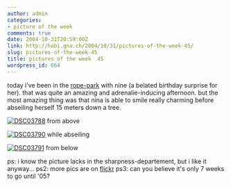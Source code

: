 ```yaml
---
author: admin
categories:
- picture of the week
comments: true
date: 2004-10-31T20:59:00Z
link: http://habi.gna.ch/2004/10/31/pictures-of-the-week-45/
slug: pictures-of-the-week-45
title: pictures of the week  45
wordpress_id: 664
---
```


today i've been in the [rope-park](http://www.seilpark-gantrisch.ch/) with nine (a belated birthday surprise for her).
that was quite an amazing and adrenalie-inducing afternoon.
but the most amazing thing was that nina is able to smile really charming before abseiling herself 15 meters down a tree.

[![DSC03788](http://habi.gna.ch/blog/images/DSC03788-tm.jpg)](http://habi.gna.ch/blog/images/DSC03788.JPG)
from above

[![DSC03790](http://habi.gna.ch/blog/images/DSC03790-tm.jpg)](http://habi.gna.ch/blog/images/DSC03790.JPG)
while abseiling

[![DSC03791](http://habi.gna.ch/blog/images/DSC03791-tm.jpg)](http://habi.gna.ch/blog/images/DSC03791.JPG)
from below

ps: i know the picture lacks in the sharpness-departement, but i like it anyway...
ps2: more pics are on [flickr](http://www.flickr.com/photos/habi/sets/30096/)
ps3: can you believe it's only 7 weeks to go until '05?
